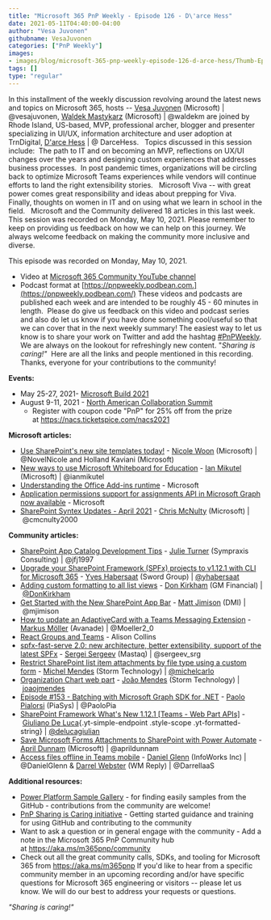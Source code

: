 ```yaml
---
title: "Microsoft 365 PnP Weekly - Episode 126 - D\'arce Hess"
date: 2021-05-11T04:40:00-04:00
author: "Vesa Juvonen"
githubname: VesaJuvonen
categories: ["PnP Weekly"]
images:
- images/blog/microsoft-365-pnp-weekly-episode-126-d-arce-hess/Thumb-Ep126.png
tags: []
type: "regular"
---
```

In this installment of the weekly discussion revolving around the latest
news and topics on Microsoft 365, hosts -- [Vesa
Juvonen](http://twitter.com/vesajuvonen) (Microsoft) |
\@vesajuvonen, [Waldek
Mastykarz](http://twitter.com/waldekm) (Microsoft) | \@waldekm are
joined by Rhode Island, US-based, MVP, professional archer, blogger and
presenter specializing in UI/UX, information architecture and user
adoption at TrnDigital, [D'arce Hess](https://twitter.com/DarceHess) |
@ DarceHess.   Topics discussed in this session include:  The path to IT
and on becoming an MVP, reflections on UX/UI changes over the years and
designing custom experiences that addresses business processes.  In post
pandemic times, organizations will be circling back to optimize
Microsoft Teams experiences while vendors will continue efforts to land
the right extensibility stories.   Microsoft Viva -- with great power
comes great responsibility and ideas about prepping for Viva.   Finally,
thoughts on women in IT and on using what we learn in school in the
field.   Microsoft and the Community delivered 18 articles in this last
week.  This session was recorded on Monday, May 10, 2021.
Please remember to keep on providing us feedback on how we can help on
this journey. We always welcome feedback on making the community more
inclusive and diverse.

This episode was recorded on Monday, May 10, 2021.

-   Video at [Microsoft 365 Community YouTube
    channel](https://aka.ms/m365pnp-videos)
-   Podcast format
    at [https://pnpweekly.podbean.com.](https://pnpweekly.podbean.com/)
These videos and podcasts are published each week and are intended to be
roughly 45 - 60 minutes in length.  Please do give us feedback on this
video and podcast series and also do let us know if you have done
something cool/useful so that we can cover that in the next weekly
summary! The easiest way to let us know is to share your work on Twitter
and add the
hashtag [#PnPWeekly](https://twitter.com/search?q=%23pnpweekly). We are
always on the lookout for refreshingly new content. "*Sharing is
caring!"* 
Here are all the links and people mentioned in this recording. Thanks,
everyone for your contributions to the community!

**Events:**

-   May 25-27, 2021- [Microsoft Build
    2021](https://mybuild.microsoft.com/?WT.mc_id=m365-27875-wmastyka)
-   August 9-11, 2021 - [North American Collaboration
    Summit](https://www.collabsummit.org/)
    -   Register with coupon code "PnP" for 25% off from the prize
        at <https://nacs.ticketspice.com/nacs2021>


**Microsoft articles:**

-   [Use SharePoint's new site templates
    today!](https://techcommunity.microsoft.com/t5/microsoft-sharepoint-blog/use-sharepoint-s-new-site-templates-today/ba-p/2304372?WT.mc_id=m365-27875-wmastyka) -
    [Nicole Woon](https://twitter.com/NovelNicole) (Microsoft) | 
    \@NovelNicole and Holland Kaviani (Microsoft)
-   [New ways to use Microsoft Whiteboard for
    Education](https://techcommunity.microsoft.com/t5/microsoft-365-blog/new-ways-to-use-microsoft-whiteboard-for-education/ba-p/2295661?WT.mc_id=m365-27875-wmastyka) -
    [Ian Mikutel](http://www.twitter.com/ianmikutel) (Microsoft)
    | \@ianmikutel
-   [Understanding the Office Add-ins
    runtime](https://developer.microsoft.com/microsoft-365/blogs/understanding-office-add-ins-runtime/?WT.mc_id=m365-27875-wmastyka) -
    Microsoft
-   [Application permissions support for assignments API in Microsoft
    Graph now
    available](https://developer.microsoft.com/microsoft-365/blogs/application-permissions-support-for-assignments-api-in-microsoft-graph-now-available/?WT.mc_id=m365-27875-wmastyka) -
    Microsoft
-   [SharePoint Syntex Updates - April
    2021](https://techcommunity.microsoft.com/t5/sharepoint-syntex/sharepoint-syntex-updates-april-2021/ba-p/2280653?WT.mc_id=m365-27875-wmastyka) -
    [Chris McNulty](https://twitter.com/cmcnulty2000) (Microsoft)
    | \@cmcnulty2000

**Community articles:**

-   [SharePoint App Catalog Development
    Tips](https://julieturner.net/2021/05/sharepoint-app-catalog-development-tips/?utm_source=rss&utm_medium=rss&utm_campaign=sharepoint-app-catalog-development-tips) -
    [Julie Turner](https://twitter.com/jfj1997) (Sympraxis Consulting)
    | \@jfj1997
-   [Upgrade your SharePoint Framework (SPFx) projects to v1.12.1 with
    CLI for Microsoft
    365](https://yhabersaat.ch/2021/05/02/upgrade-your-spfx-projects-to-v1-12-1-with-cli-for-microsoft-365/)
    - [Yves Habersaat](https://twitter.com/yhabersaat) (Sword Group)
    | [\@yhabersaat](https://techcommunity.microsoft.com/t5/user/viewprofilepage/user-id/957821)
-   [Adding custom formatting to all list
    views](https://www.donkirkham.com/blog/list-formatting/) - [Don
    Kirkham](https://twitter.com/DonKirkham) (GM Financial)
    | [\@DonKirkham](https://techcommunity.microsoft.com/t5/user/viewprofilepage/user-id/407309)
-   [Get Started with the New SharePoint App
    Bar](https://mattjimison.com/2021/04/30/get-started-with-the-new-sharepoint-app-bar/) -
    [Matt Jimison](https://twitter.com/mjimison) (DMI) | \@mjimison
-   [How to update an AdaptiveCard with a Teams Messaging
    Extension](https://mmsharepoint.wordpress.com/2021/05/05/how-to-update-an-adaptivecard-with-a-teams-messaging-extension/) -
    [Markus Möller](https://twitter.com/Moeller2_0) (Avanade) |
    \@Moeller2_0 
-   [React Groups and
    Teams](https://graphgod.dev/2021/05/04/react-groups-and-teams-2/) -
    Alison Collins 
-   [spfx-fast-serve 2.0: new architecture, better extensibility,
    support of the latest
    SPFx](https://spblog.net/post/2021/05/04/spfx-fast-serve-2-0-new-architecture-better-extensibility-support-of-the-latest-spfx) -
    [Sergei Sergeev](https://twitter.com/sergeev_srg) (Mastaq)
    | \@sergeev_srg
-   [Restrict SharePoint list item attachments by file type using a
    custom
    form](https://michelcarlo.com/2021/05/08/restrict-sharepoint-list-attachments-by-file-type/)
    - [Michel Mendes](https://twitter.com/michelcarlo) (Storm
    Technology)
    | [\@michelcarlo](https://techcommunity.microsoft.com/t5/user/viewprofilepage/user-id/65753)
-   [Organization Chart web
    part](https://github.com/pnp/sp-dev-fx-webparts/tree/main/samples/react-organization-chart)
    - [João Mendes](https://twitter.com/joaojmendes) (Storm Technology)
    | [joaojmendes](https://github.com/joaojmendes)
-   [Episode #153​ - Batching with Microsoft Graph SDK for
    .NET](https://www.youtube.com/watch?v=LHcn8INyYAg) - [Paolo
    Pialorsi](https://twitter.com/PaoloPia) (PiaSys) | \@PaoloPia
-   [SharePoint Framework What's New 1.12.1 \[Teams - Web Part
    APIs\]](https://www.youtube.com/watch?v=6Q3mKio9rXs) - [Giuliano De
    Luca](https://twitter.com/DeLucaGiulian){.yt-simple-endpoint
    .style-scope
    .yt-formatted-string} | [\@delucagiulian](https://techcommunity.microsoft.com/t5/user/viewprofilepage/user-id/1038317)
-   [Save Microsoft Forms Attachments to SharePoint with Power
    Automate](https://www.youtube.com/watch?v=Xb_k8vOERpU) - [April
    Dunnam](https://twitter.com/aprildunnam) (Microsoft)
    | \@aprildunnam
-   [Access files offline in Teams
    mobile](https://regarding365.com/access-files-offline-in-teams-mobile-e804a32eafa8)
    - [Daniel Glenn](https://twitter.com/DanielGlenn) (InfoWorks Inc)
    |  \@DanielGlenn & [Darrel Webster](https://twitter.com/DarrellaaS)
    (WM Reply) | \@DarrellaaS

**Additional resources:**

-   [Power Platform Sample
    Gallery](https://aka.ms/powerplatform-samples) - for finding easily
    samples from the GitHub - contributions from the community are
    welcome!
-   [PnP Sharing is Caring
    initiative](https://aka.ms/sharing-is-caring) - Getting started
    guidance and training for using GitHub and contributing to the
    community
-   Want to ask a question or in general engage with the community - Add
    a note in the Microsoft 365 PnP Community hub
    at <https://aka.ms/m365pnp/community>
-   Check out all the great community calls, SDKs, and tooling for
    Microsoft 365 from <https://aka.ms/m365pnp>
If you'd like to hear from a specific community member in an upcoming
recording and/or have specific questions for Microsoft 365 engineering
or visitors -- please let us know. We will do our best to address your
requests or questions.

*"Sharing is caring!"*
